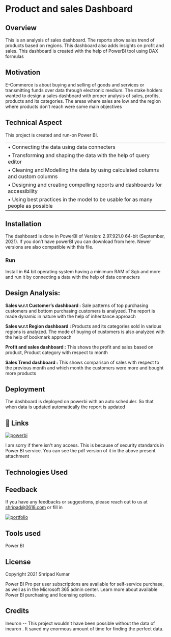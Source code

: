 
# Product and sales Dashboard

## Overview


This is an analysis of sales dashboard. The reports show sales trend of products based on regions. This dashboard also adds insights on profit and sales. This dashboard is created with the help of PowerBI tool using DAX formulas


## Motivation
E-Commerce is about buying and selling of goods and services or transmitting funds over data through electronic medium. The stake holders wanted to design a sales dashboard with proper analysis of sales, profits, products and its categories. The areas where sales are low and the region where products don’t reach were some main objectives

## Technical Aspect
This project is created and run-on Power BI. 


|   |
| ------------- |
| •	Connecting the data using data connecters   |
| •	Transforming and shaping the data with the help of query editor  |
| •	Cleaning and Modelling the data by using calculated columns and custom columns  |
| •	Designing and creating compelling reports and dashboards for accessibility  |
| •	Using best practices in the model to be usable for as many people as possible  |


## Installation
The dashboard is done in PowerBI of Version: 2.97.921.0 64-bit (September, 2021). 
If you don’t have powerBI you can download from here.
Newer versions are also compatible with this file.

### Run

Install in 64 bit operating system having a minimum RAM of 8gb and more and run it by connecting a data with the help of data connecters

## Design Analysis:

**Sales w.r.t Customer’s dashboard :** Sale patterns of top purchasing customers and bottom purchasing customers is analyzed. The report is made dynamic in nature with the help of inheritance approach

**Sales w.r.t Region dashboard :** Products and its categories sold in various regions is analyzed. The mode of buying of customers is also analyzed with the help of bookmark approach

**Profit and sales dashboard :** This shows the profit and sales based on product, Product category with respect to month

**Sales Trend dashboard :**  This shows comparison of sales with respect to the previous month and which month the customers were more and bought more products


## Deployment

The dashboard is deployed on powerbi with an auto scheduler. So that when data is updated automatically the report is updated





## 🔗 Links
[![powerbi](https://img.shields.io/badge/my_powerbi_link-000?style=for-the-badge&logo=ko-fi&logoColor=white)](https://app.powerbi.com/reportEmbed?reportId=04420b19-1188-4efa-9aea-6c115bc4cbe5&autoAuth=true&ctid=393404aa-742a-4f6c-8d67-cc58f80ec147&config=eyJjbHVzdGVyVXJsIjoiaHR0cHM6Ly93YWJpLWluZGlhLWNlbnRyYWwtYS1wcmltYXJ5LXJlZGlyZWN0LmFuYWx5c2lzLndpbmRvd3MubmV0LyJ9)

I am sorry if there isn't any access. This is because of security standards in Power BI service. You can see the pdf version of it in the above present attachment


## Technologies Used


## Feedback

If you have any feedbacks or suggestions, please reach out to us at shripad@0618.com or fill in 

[![portfolio](https://img.shields.io/badge/My_Google_Form_link-005?style=for-the-badge&logo=ko-fi&logoColor=white)](https://forms.gle/eYGt5mVDe5vHwqLq7)


## Tools used
Power BI

## License
Copyright 2021 
Shripad Kumar

Power BI Pro per user subscriptions are available for self-service purchase, as well as in the Microsoft 365 admin center. Learn more about available Power BI purchasing and licensing options.


## Credits
Ineuron -- This project wouldn't have been possible without the data of ineuron . It saved my enormous amount of time for finding the perfect data. 
